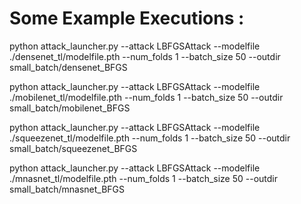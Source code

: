 # Some Example Executions :

python attack_launcher.py --attack LBFGSAttack --modelfile ./densenet_tl/modelfile.pth  --num_folds 1 --batch_size 50 --outdir small_batch/densenet_BFGS


python attack_launcher.py --attack LBFGSAttack --modelfile ./mobilenet_tl/modelfile.pth  --num_folds 1 --batch_size 50 --outdir small_batch/mobilenet_BFGS

python attack_launcher.py --attack LBFGSAttack --modelfile ./squeezenet_tl/modelfile.pth  --num_folds 1 --batch_size 50 --outdir small_batch/squeezenet_BFGS

python attack_launcher.py --attack LBFGSAttack --modelfile ./mnasnet_tl/modelfile.pth  --num_folds 1 --batch_size 50 --outdir small_batch/mnasnet_BFGS
